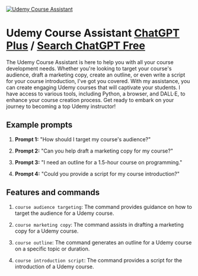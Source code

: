 
[![Udemy Course Assistant](https://files.oaiusercontent.com/file-QspahMHavfLl1sXfbtau4Roi?se=2123-10-17T09%3A02%3A02Z&sp=r&sv=2021-08-06&sr=b&rscc=max-age%3D31536000%2C%20immutable&rscd=attachment%3B%20filename%3De5d15b4a-494f-4d06-8929-a03259339325.png&sig=TDQvTnuIh/vjV763l7SNBQJAqPtvqVC7Y3mzzHqKfr4%3D)](https://chat.openai.com/g/g-Jmo35Iyhm-udemy-course-assistant)

# Udemy Course Assistant [ChatGPT Plus](https://chat.openai.com/g/g-Jmo35Iyhm-udemy-course-assistant) / [Search ChatGPT Free](https://gptcall.net/index.html#/?search=Udemy%20Course%20Assistant)

The Udemy Course Assistant is here to help you with all your course development needs. Whether you're looking to target your course's audience, draft a marketing copy, create an outline, or even write a script for your course introduction, I've got you covered. With my assistance, you can create engaging Udemy courses that will captivate your students. I have access to various tools, including Python, a browser, and DALL·E, to enhance your course creation process. Get ready to embark on your journey to becoming a top Udemy instructor!

## Example prompts

1. **Prompt 1:** "How should I target my course's audience?"

2. **Prompt 2:** "Can you help draft a marketing copy for my course?"

3. **Prompt 3:** "I need an outline for a 1.5-hour course on programming."

4. **Prompt 4:** "Could you provide a script for my course introduction?"

## Features and commands

1. `course audience targeting`: The command provides guidance on how to target the audience for a Udemy course.

2. `course marketing copy`: The command assists in drafting a marketing copy for a Udemy course.

3. `course outline`: The command generates an outline for a Udemy course on a specific topic or duration.

4. `course introduction script`: The command provides a script for the introduction of a Udemy course.


